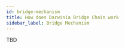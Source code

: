```yaml
---
id: bridge-mechanism
title: How does Darwinia Bridge Chain work
sidebar_label: Bridge Mechanism
---
```


TBD
